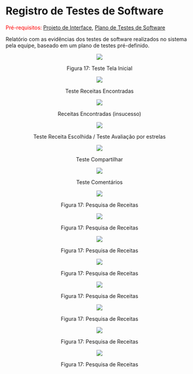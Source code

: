 # Registro de Testes de Software

<span style="color:red">Pré-requisitos: <a href="3-Projeto de Interface.md"> Projeto de Interface</a></span>, <a href="8-Plano de Testes de Software.md"> Plano de Testes de Software</a>

Relatório com as evidências dos testes de software realizados no sistema pela equipe, baseado em um plano de testes pré-definido.

<div align="center">
  <img src="img\Teste-Tela-Inicial.png">
</div>

<p align="center">Figura 17: Teste Tela Inicial</p>


<div align="center">
  <img src="img\Teste-Receitas-Encontradas.png">
</div>

<p align="center">Teste Receitas Encontradas</p>


<div align="center">
  <img src="img\Teste-receita-encontrada-insucesso.png">
</div>

<p align="center">Receitas Encontradas (insucesso)</p>


<div align="center">
  <img src="img\Teste-Receita-Escolhida.png">
</div>

<p align="center">Teste Receita Escolhida / Teste Avaliação por estrelas</p>


<div align="center">
  <img src="img\Teste-Compartilhar.png">
</div>

<p align="center">Teste Compartilhar</p>


<div align="center">
  <img src="img\Teste-Comentários.png">
</div>

<p align="center">Teste Comentários</p>


<div align="center">
  <img src="img/img_etapa3/index.png">
</div>

<p align="center">Figura 17: Pesquisa de Receitas</p>


<div align="center">
  <img src="img/img_etapa3/index.png">
</div>

<p align="center">Figura 17: Pesquisa de Receitas</p>


<div align="center">
  <img src="img/img_etapa3/index.png">
</div>

<p align="center">Figura 17: Pesquisa de Receitas</p>


<div align="center">
  <img src="img/img_etapa3/index.png">
</div>

<p align="center">Figura 17: Pesquisa de Receitas</p>


<div align="center">
  <img src="img/img_etapa3/index.png">
</div>

<p align="center">Figura 17: Pesquisa de Receitas</p>


<div align="center">
  <img src="img/img_etapa3/index.png">
</div>

<p align="center">Figura 17: Pesquisa de Receitas</p>


<div align="center">
  <img src="img/img_etapa3/index.png">
</div>

<p align="center">Figura 17: Pesquisa de Receitas</p>


<div align="center">
  <img src="img/img_etapa3/index.png">
</div>

<p align="center">Figura 17: Pesquisa de Receitas</p>
